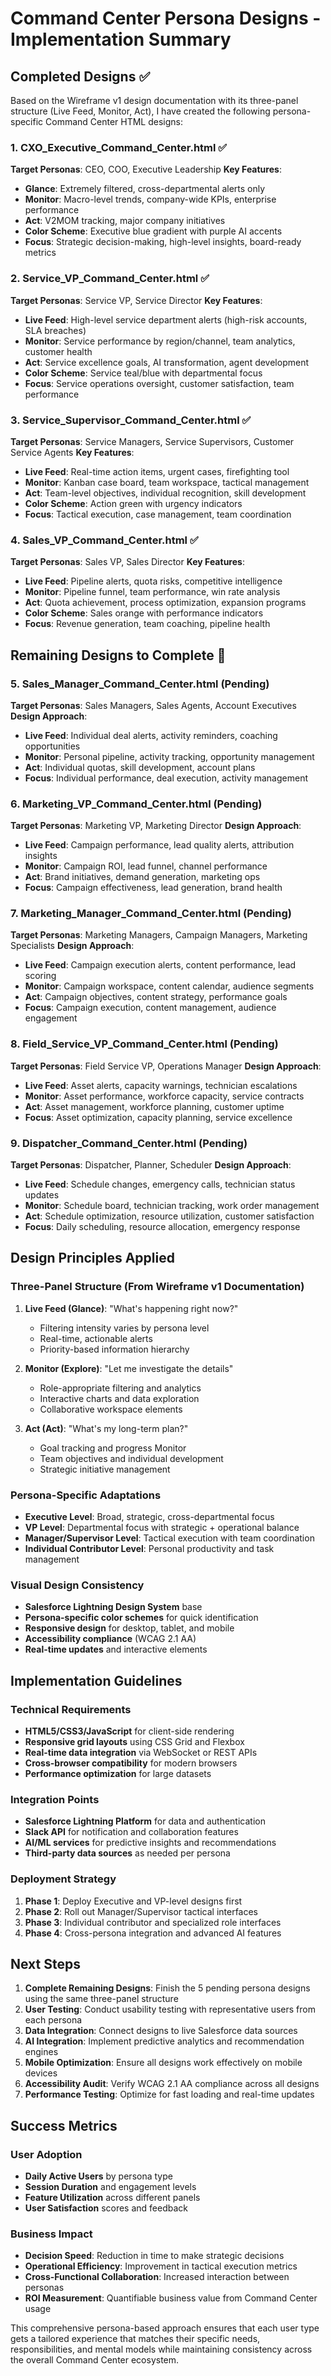 # Command Center Persona Designs - Implementation Summary

## Completed Designs ✅

Based on the Wireframe v1 design documentation with its three-panel structure (Live Feed, Monitor, Act), I have created the following persona-specific Command Center HTML designs:

### 1. **CXO_Executive_Command_Center.html** ✅
**Target Personas**: CEO, COO, Executive Leadership
**Key Features**:
- **Glance**: Extremely filtered, cross-departmental alerts only
- **Monitor**: Macro-level trends, company-wide KPIs, enterprise performance
- **Act**: V2MOM tracking, major company initiatives
- **Color Scheme**: Executive blue gradient with purple AI accents
- **Focus**: Strategic decision-making, high-level insights, board-ready metrics

### 2. **Service_VP_Command_Center.html** ✅
**Target Personas**: Service VP, Service Director
**Key Features**:
- **Live Feed**: High-level service department alerts (high-risk accounts, SLA breaches)
- **Monitor**: Service performance by region/channel, team analytics, customer health
- **Act**: Service excellence goals, AI transformation, agent development
- **Color Scheme**: Service teal/blue with departmental focus
- **Focus**: Service operations oversight, customer satisfaction, team performance

### 3. **Service_Supervisor_Command_Center.html** ✅
**Target Personas**: Service Managers, Service Supervisors, Customer Service Agents
**Key Features**:
- **Live Feed**: Real-time action items, urgent cases, firefighting tool
- **Monitor**: Kanban case board, team workspace, tactical management
- **Act**: Team-level objectives, individual recognition, skill development
- **Color Scheme**: Action green with urgency indicators
- **Focus**: Tactical execution, case management, team coordination

### 4. **Sales_VP_Command_Center.html** ✅
**Target Personas**: Sales VP, Sales Director
**Key Features**:
- **Live Feed**: Pipeline alerts, quota risks, competitive intelligence
- **Monitor**: Pipeline funnel, team performance, win rate analysis
- **Act**: Quota achievement, process optimization, expansion programs
- **Color Scheme**: Sales orange with performance indicators
- **Focus**: Revenue generation, team coaching, pipeline health

## Remaining Designs to Complete 🚧

### 5. **Sales_Manager_Command_Center.html** (Pending)
**Target Personas**: Sales Managers, Sales Agents, Account Executives
**Design Approach**:
- **Live Feed**: Individual deal alerts, activity reminders, coaching opportunities
- **Monitor**: Personal pipeline, activity tracking, opportunity management
- **Act**: Individual quotas, skill development, account plans
- **Focus**: Individual performance, deal execution, activity management

### 6. **Marketing_VP_Command_Center.html** (Pending)
**Target Personas**: Marketing VP, Marketing Director
**Design Approach**:
- **Live Feed**: Campaign performance, lead quality alerts, attribution insights
- **Monitor**: Campaign ROI, lead funnel, channel performance
- **Act**: Brand initiatives, demand generation, marketing ops
- **Focus**: Campaign effectiveness, lead generation, brand health

### 7. **Marketing_Manager_Command_Center.html** (Pending)
**Target Personas**: Marketing Managers, Campaign Managers, Marketing Specialists
**Design Approach**:
- **Live Feed**: Campaign execution alerts, content performance, lead scoring
- **Monitor**: Campaign workspace, content calendar, audience segments
- **Act**: Campaign objectives, content strategy, performance goals
- **Focus**: Campaign execution, content management, audience engagement

### 8. **Field_Service_VP_Command_Center.html** (Pending)
**Target Personas**: Field Service VP, Operations Manager
**Design Approach**:
- **Live Feed**: Asset alerts, capacity warnings, technician escalations
- **Monitor**: Asset performance, workforce capacity, service contracts
- **Act**: Asset management, workforce planning, customer uptime
- **Focus**: Asset optimization, capacity planning, service excellence

### 9. **Dispatcher_Command_Center.html** (Pending)
**Target Personas**: Dispatcher, Planner, Scheduler
**Design Approach**:
- **Live Feed**: Schedule changes, emergency calls, technician status updates
- **Monitor**: Schedule board, technician tracking, work order management
- **Act**: Schedule optimization, resource utilization, customer satisfaction
- **Focus**: Daily scheduling, resource allocation, emergency response

## Design Principles Applied

### Three-Panel Structure (From Wireframe v1 Documentation)
1. **Live Feed (Glance)**: "What's happening right now?"
   - Filtering intensity varies by persona level
   - Real-time, actionable alerts
   - Priority-based information hierarchy

2. **Monitor (Explore)**: "Let me investigate the details"
   - Role-appropriate filtering and analytics
   - Interactive charts and data exploration
   - Collaborative workspace elements

3. **Act (Act)**: "What's my long-term plan?"
   - Goal tracking and progress Monitor
   - Team objectives and individual development
   - Strategic initiative management

### Persona-Specific Adaptations
- **Executive Level**: Broad, strategic, cross-departmental focus
- **VP Level**: Departmental focus with strategic + operational balance
- **Manager/Supervisor Level**: Tactical execution with team coordination
- **Individual Contributor Level**: Personal productivity and task management

### Visual Design Consistency
- **Salesforce Lightning Design System** base
- **Persona-specific color schemes** for quick identification
- **Responsive design** for desktop, tablet, and mobile
- **Accessibility compliance** (WCAG 2.1 AA)
- **Real-time updates** and interactive elements

## Implementation Guidelines

### Technical Requirements
- **HTML5/CSS3/JavaScript** for client-side rendering
- **Responsive grid layouts** using CSS Grid and Flexbox
- **Real-time data integration** via WebSocket or REST APIs
- **Cross-browser compatibility** for modern browsers
- **Performance optimization** for large datasets

### Integration Points
- **Salesforce Lightning Platform** for data and authentication
- **Slack API** for notification and collaboration features
- **AI/ML services** for predictive insights and recommendations
- **Third-party data sources** as needed per persona

### Deployment Strategy
1. **Phase 1**: Deploy Executive and VP-level designs first
2. **Phase 2**: Roll out Manager/Supervisor tactical interfaces
3. **Phase 3**: Individual contributor and specialized role interfaces
4. **Phase 4**: Cross-persona integration and advanced AI features

## Next Steps

1. **Complete Remaining Designs**: Finish the 5 pending persona designs using the same three-panel structure
2. **User Testing**: Conduct usability testing with representative users from each persona
3. **Data Integration**: Connect designs to live Salesforce data sources
4. **AI Integration**: Implement predictive analytics and recommendation engines
5. **Mobile Optimization**: Ensure all designs work effectively on mobile devices
6. **Accessibility Audit**: Verify WCAG 2.1 AA compliance across all designs
7. **Performance Testing**: Optimize for fast loading and real-time updates

## Success Metrics

### User Adoption
- **Daily Active Users** by persona type
- **Session Duration** and engagement levels
- **Feature Utilization** across different panels
- **User Satisfaction** scores and feedback

### Business Impact
- **Decision Speed**: Reduction in time to make strategic decisions
- **Operational Efficiency**: Improvement in tactical execution metrics
- **Cross-Functional Collaboration**: Increased interaction between personas
- **ROI Measurement**: Quantifiable business value from Command Center usage

This comprehensive persona-based approach ensures that each user type gets a tailored experience that matches their specific needs, responsibilities, and mental models while maintaining consistency across the overall Command Center ecosystem.

